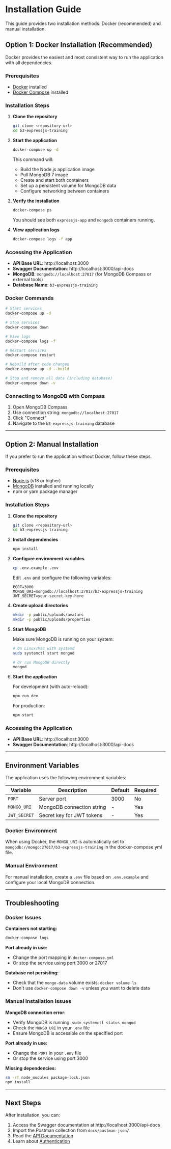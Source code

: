 # Installation Guide

This guide provides two installation methods: Docker (recommended) and manual installation.

## Option 1: Docker Installation (Recommended)

Docker provides the easiest and most consistent way to run the application with all dependencies.

### Prerequisites
- [Docker](https://docs.docker.com/get-docker/) installed
- [Docker Compose](https://docs.docker.com/compose/install/) installed

### Installation Steps

1. **Clone the repository**
   ```bash
   git clone <repository-url>
   cd b3-expressjs-training
   ```

2. **Start the application**
   ```bash
   docker-compose up -d
   ```
   
   This command will:
   - Build the Node.js application image
   - Pull MongoDB 7 image
   - Create and start both containers
   - Set up a persistent volume for MongoDB data
   - Configure networking between containers

3. **Verify the installation**
   ```bash
   docker-compose ps
   ```
   
   You should see both `expressjs-app` and `mongodb` containers running.

4. **View application logs**
   ```bash
   docker-compose logs -f app
   ```

### Accessing the Application

- **API Base URL**: http://localhost:3000
- **Swagger Documentation**: http://localhost:3000/api-docs
- **MongoDB**: `mongodb://localhost:27017` (for MongoDB Compass or external tools)
- **Database Name**: `b3-expressjs-training`

### Docker Commands

```bash
# Start services
docker-compose up -d

# Stop services
docker-compose down

# View logs
docker-compose logs -f

# Restart services
docker-compose restart

# Rebuild after code changes
docker-compose up -d --build

# Stop and remove all data (including database)
docker-compose down -v
```

### Connecting to MongoDB with Compass

1. Open MongoDB Compass
2. Use connection string: `mongodb://localhost:27017`
3. Click "Connect"
4. Navigate to the `b3-expressjs-training` database

---

## Option 2: Manual Installation

If you prefer to run the application without Docker, follow these steps.

### Prerequisites
- [Node.js](https://nodejs.org/) (v18 or higher)
- [MongoDB](https://www.mongodb.com/try/download/community) installed and running locally
- npm or yarn package manager

### Installation Steps

1. **Clone the repository**
   ```bash
   git clone <repository-url>
   cd b3-expressjs-training
   ```

2. **Install dependencies**
   ```bash
   npm install
   ```

3. **Configure environment variables**
   ```bash
   cp .env.example .env
   ```
   
   Edit `.env` and configure the following variables:
   ```env
   PORT=3000
   MONGO_URI=mongodb://localhost:27017/b3-expressjs-training
   JWT_SECRET=your-secret-key-here
   ```

4. **Create upload directories**
   ```bash
   mkdir -p public/uploads/avatars
   mkdir -p public/uploads/properties
   ```

5. **Start MongoDB**
   
   Make sure MongoDB is running on your system:
   ```bash
   # On Linux/Mac with systemd
   sudo systemctl start mongod
   
   # Or run MongoDB directly
   mongod
   ```

6. **Start the application**
   
   For development (with auto-reload):
   ```bash
   npm run dev
   ```
   
   For production:
   ```bash
   npm start
   ```

### Accessing the Application

- **API Base URL**: http://localhost:3000
- **Swagger Documentation**: http://localhost:3000/api-docs

---

## Environment Variables

The application uses the following environment variables:

| Variable | Description | Default | Required |
|----------|-------------|---------|----------|
| `PORT` | Server port | 3000 | No |
| `MONGO_URI` | MongoDB connection string | - | Yes |
| `JWT_SECRET` | Secret key for JWT tokens | - | Yes |

### Docker Environment

When using Docker, the `MONGO_URI` is automatically set to `mongodb://mongo:27017/b3-expressjs-training` in the docker-compose.yml file.

### Manual Environment

For manual installation, create a `.env` file based on `.env.example` and configure your local MongoDB connection.

---

## Troubleshooting

### Docker Issues

**Containers not starting:**
```bash
docker-compose logs
```

**Port already in use:**
- Change the port mapping in `docker-compose.yml`
- Or stop the service using port 3000 or 27017

**Database not persisting:**
- Check that the `mongo-data` volume exists: `docker volume ls`
- Don't use `docker-compose down -v` unless you want to delete data

### Manual Installation Issues

**MongoDB connection error:**
- Verify MongoDB is running: `sudo systemctl status mongod`
- Check the `MONGO_URI` in your `.env` file
- Ensure MongoDB is accessible on the specified port

**Port already in use:**
- Change the `PORT` in your `.env` file
- Or stop the service using port 3000

**Missing dependencies:**
```bash
rm -rf node_modules package-lock.json
npm install
```

---

## Next Steps

After installation, you can:
1. Access the Swagger documentation at http://localhost:3000/api-docs
2. Import the Postman collection from `docs/postman-json/`
3. Read the [API Documentation](api-documentation.md)
4. Learn about [Authentication](authentication.md)